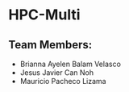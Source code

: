 # HPC-Multi

## Team Members:
- Brianna Ayelen Balam Velasco 
- Jesus Javier Can Noh
- Mauricio Pacheco Lizama
